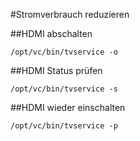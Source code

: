 #Stromverbrauch reduzieren

##HDMI abschalten

    /opt/vc/bin/tvservice -o

##HDMI Status prüfen

    /opt/vc/bin/tvservice -s

##HDMI wieder einschalten

    /opt/vc/bin/tvservice -p
